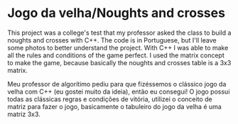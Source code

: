 # Jogo da velha/Noughts and crosses
This project was a college's test that my professor asked the class to build a noughts and crosses with C++. The code is in Portuguese, but I'll leave some photos to better understand the project. With C++ I was able to make all the rules and conditions of the game perfect. I used the matrix concept to make the game, because basically the noughts and crosses table is a 3x3 matrix.

Meu professor de algorítimo pediu para que fizéssemos o clássico jogo da velha com C++ (eu gostei muito da ideia), então eu consegui! O jogo possui todas as clássicas regras e condições de vitória, utilizei o conceito de matriz para fazer o jogo, basicamente o tabuleiro do jogo da velha é uma matriz 3x3.
